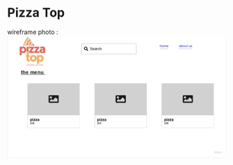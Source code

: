 # Pizza Top

wireframe photo :
![photo](https://github.com/anfalqa/my-restaurant/blob/main/ass/MyFirstBoard(1).jpg)

